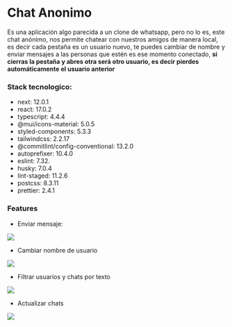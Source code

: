 # Chat Anonimo

Es una aplicación algo parecida a un clone de whatsapp, pero no lo es, este chat anónimo, nos permite chatear con nuestros amigos de manera local, es decir cada pestaña es un usuario nuevo, te puedes cambiar de nombre y enviar mensajes a las personas que estén es ese momento conectado, **si cierras la pestaña y abres otra será otro usuario, es decir pierdes automáticamente el usuario anterior**

### Stack tecnologico:

- next: 12.0.1
- react: 17.0.2
- typescript: 4.4.4
- @mui/icons-material: 5.0.5
- styled-components: 5.3.3
- tailwindcss: 2.2.17
- @commitlint/config-conventional: 13.2.0
- autoprefixer: 10.4.0
- eslint: 7.32.
- husky: 7.0.4
- lint-staged: 11.2.6
- postcss: 8.3.11
- prettier: 2.4.1


### Features 

- Enviar mensaje: 

![](https://github.com/luis-isasi/project_files/blob/master/chat-anonimo/send-message.png)

- Cambiar nombre de usuario 

![](https://github.com/luis-isasi/project_files/blob/master/chat-anonimo/change-user-name.png)

- Filtrar usuarios y chats por texto 

![](https://github.com/luis-isasi/project_files/blob/master/chat-anonimo/filter-by-text.png)

- Actualizar chats

![](https://github.com/luis-isasi/project_files/blob/master/chat-anonimo/update-chat.png)